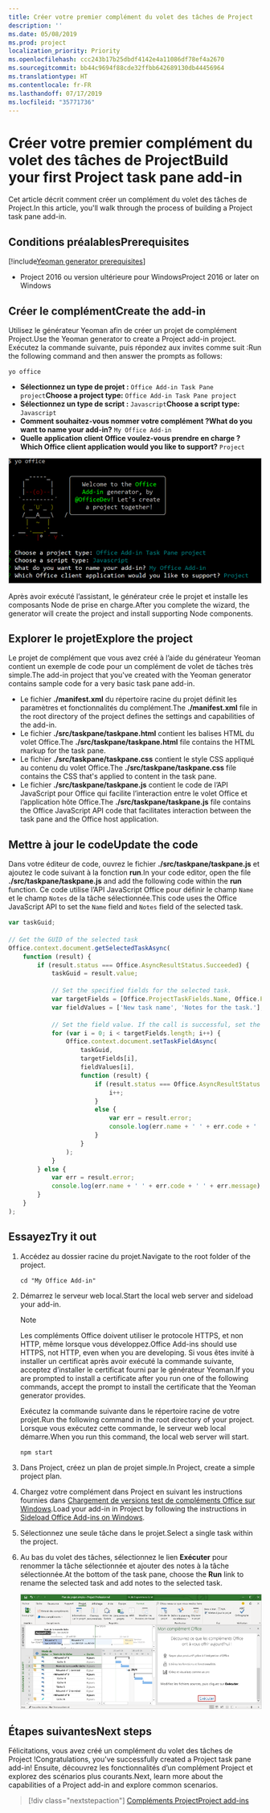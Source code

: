 ```yaml
---
title: Créer votre premier complément du volet des tâches de Project
description: ''
ms.date: 05/08/2019
ms.prod: project
localization_priority: Priority
ms.openlocfilehash: ccc243b17b25dbdf4142e4a11086df78ef4a2670
ms.sourcegitcommit: bb44c9694f88cde32ffbb642689130db44456964
ms.translationtype: HT
ms.contentlocale: fr-FR
ms.lasthandoff: 07/17/2019
ms.locfileid: "35771736"
---
```

# <a name="build-your-first-project-task-pane-add-in"></a><span data-ttu-id="c532f-102">Créer votre premier complément du volet des tâches de Project</span><span class="sxs-lookup"><span data-stu-id="c532f-102">Build your first Project task pane add-in</span></span>

<span data-ttu-id="c532f-103">Cet article décrit comment créer un complément du volet des tâches de Project.</span><span class="sxs-lookup"><span data-stu-id="c532f-103">In this article, you'll walk through the process of building a Project task pane add-in.</span></span>

## <a name="prerequisites"></a><span data-ttu-id="c532f-104">Conditions préalables</span><span class="sxs-lookup"><span data-stu-id="c532f-104">Prerequisites</span></span>

[!include[Yeoman generator prerequisites](../includes/quickstart-yo-prerequisites.md)]

- <span data-ttu-id="c532f-105">Project 2016 ou version ultérieure pour Windows</span><span class="sxs-lookup"><span data-stu-id="c532f-105">Project 2016 or later on Windows</span></span>

## <a name="create-the-add-in"></a><span data-ttu-id="c532f-106">Créer le complément</span><span class="sxs-lookup"><span data-stu-id="c532f-106">Create the add-in</span></span>

<span data-ttu-id="c532f-107">Utilisez le générateur Yeoman afin de créer un projet de complément Project.</span><span class="sxs-lookup"><span data-stu-id="c532f-107">Use the Yeoman generator to create a Project add-in project.</span></span> <span data-ttu-id="c532f-108">Exécutez la commande suivante, puis répondez aux invites comme suit :</span><span class="sxs-lookup"><span data-stu-id="c532f-108">Run the following command and then answer the prompts as follows:</span></span>

```command&nbsp;line
yo office
```

- <span data-ttu-id="c532f-109">**Sélectionnez un type de projet :** `Office Add-in Task Pane project`</span><span class="sxs-lookup"><span data-stu-id="c532f-109">**Choose a project type:** `Office Add-in Task Pane project`</span></span>
- <span data-ttu-id="c532f-110">**Sélectionnez un type de script :** `Javascript`</span><span class="sxs-lookup"><span data-stu-id="c532f-110">**Choose a script type:** `Javascript`</span></span>
- <span data-ttu-id="c532f-111">**Comment souhaitez-vous nommer votre complément ?**</span><span class="sxs-lookup"><span data-stu-id="c532f-111">**What do you want to name your add-in?**</span></span> `My Office Add-in`
- <span data-ttu-id="c532f-112">**Quelle application client Office voulez-vous prendre en charge ?**</span><span class="sxs-lookup"><span data-stu-id="c532f-112">**Which Office client application would you like to support?**</span></span> `Project`

![Capture d’écran des invites et des réponses relatives au générateur Yeoman](../images/yo-office-project.png)

<span data-ttu-id="c532f-114">Après avoir exécuté l’assistant, le générateur crée le projet et installe les composants Node de prise en charge.</span><span class="sxs-lookup"><span data-stu-id="c532f-114">After you complete the wizard, the generator will create the project and install supporting Node components.</span></span>

## <a name="explore-the-project"></a><span data-ttu-id="c532f-115">Explorer le projet</span><span class="sxs-lookup"><span data-stu-id="c532f-115">Explore the project</span></span>

<span data-ttu-id="c532f-116">Le projet de complément que vous avez créé à l’aide du générateur Yeoman contient un exemple de code pour un complément de volet de tâches très simple.</span><span class="sxs-lookup"><span data-stu-id="c532f-116">The add-in project that you've created with the Yeoman generator contains sample code for a very basic task pane add-in.</span></span> 

- <span data-ttu-id="c532f-117">Le fichier **./manifest.xml** du répertoire racine du projet définit les paramètres et fonctionnalités du complément.</span><span class="sxs-lookup"><span data-stu-id="c532f-117">The **./manifest.xml** file in the root directory of the project defines the settings and capabilities of the add-in.</span></span>
- <span data-ttu-id="c532f-118">Le fichier **./src/taskpane/taskpane.html** contient les balises HTML du volet Office.</span><span class="sxs-lookup"><span data-stu-id="c532f-118">The **./src/taskpane/taskpane.html** file contains the HTML markup for the task pane.</span></span>
- <span data-ttu-id="c532f-119">Le fichier **./src/taskpane/taskpane.css** contient le style CSS appliqué au contenu du volet Office.</span><span class="sxs-lookup"><span data-stu-id="c532f-119">The **./src/taskpane/taskpane.css** file contains the CSS that's applied to content in the task pane.</span></span>
- <span data-ttu-id="c532f-120">Le fichier **./src/taskpane/taskpane.js** contient le code de l’API JavaScript pour Office qui facilite l’interaction entre le volet Office et l’application hôte Office.</span><span class="sxs-lookup"><span data-stu-id="c532f-120">The **./src/taskpane/taskpane.js** file contains the Office JavaScript API code that facilitates interaction between the task pane and the Office host application.</span></span>

## <a name="update-the-code"></a><span data-ttu-id="c532f-121">Mettre à jour le code</span><span class="sxs-lookup"><span data-stu-id="c532f-121">Update the code</span></span>

<span data-ttu-id="c532f-122">Dans votre éditeur de code, ouvrez le fichier **./src/taskpane/taskpane.js** et ajoutez le code suivant à la fonction **run**.</span><span class="sxs-lookup"><span data-stu-id="c532f-122">In your code editor, open the file **./src/taskpane/taskpane.js** and add the following code within the **run** function.</span></span> <span data-ttu-id="c532f-123">Ce code utilise l’API JavaScript Office pour définir le champ `Name` et le champ `Notes` de la tâche sélectionnée.</span><span class="sxs-lookup"><span data-stu-id="c532f-123">This code uses the Office JavaScript API to set the `Name` field and `Notes` field of the selected task.</span></span>

```js
var taskGuid;

// Get the GUID of the selected task
Office.context.document.getSelectedTaskAsync(
    function (result) {
        if (result.status === Office.AsyncResultStatus.Succeeded) {
            taskGuid = result.value;

            // Set the specified fields for the selected task.
            var targetFields = [Office.ProjectTaskFields.Name, Office.ProjectTaskFields.Notes];
            var fieldValues = ['New task name', 'Notes for the task.'];

            // Set the field value. If the call is successful, set the next field.
            for (var i = 0; i < targetFields.length; i++) {
                Office.context.document.setTaskFieldAsync(
                    taskGuid,
                    targetFields[i],
                    fieldValues[i],
                    function (result) {
                        if (result.status === Office.AsyncResultStatus.Succeeded) {
                            i++;
                        }
                        else {
                            var err = result.error;
                            console.log(err.name + ' ' + err.code + ' ' + err.message);
                        }
                    }
                );
            }
        } else {
            var err = result.error;
            console.log(err.name + ' ' + err.code + ' ' + err.message);
        }
    }
);
```

## <a name="try-it-out"></a><span data-ttu-id="c532f-124">Essayez</span><span class="sxs-lookup"><span data-stu-id="c532f-124">Try it out</span></span>

1. <span data-ttu-id="c532f-125">Accédez au dossier racine du projet.</span><span class="sxs-lookup"><span data-stu-id="c532f-125">Navigate to the root folder of the project.</span></span>

    ```command&nbsp;line
    cd "My Office Add-in"
    ```

2. <span data-ttu-id="c532f-126">Démarrez le serveur web local.</span><span class="sxs-lookup"><span data-stu-id="c532f-126">Start the local web server and sideload your add-in.</span></span>

    > [!NOTE]
    > <span data-ttu-id="c532f-127">Les compléments Office doivent utiliser le protocole HTTPS, et non HTTP, même lorsque vous développez.</span><span class="sxs-lookup"><span data-stu-id="c532f-127">Office Add-ins should use HTTPS, not HTTP, even when you are developing.</span></span> <span data-ttu-id="c532f-128">Si vous êtes invité à installer un certificat après avoir exécuté la commande suivante, acceptez d’installer le certificat fourni par le générateur Yeoman.</span><span class="sxs-lookup"><span data-stu-id="c532f-128">If you are prompted to install a certificate after you run one of the following commands, accept the prompt to install the certificate that the Yeoman generator provides.</span></span>

    <span data-ttu-id="c532f-129">Exécutez la commande suivante dans le répertoire racine de votre projet.</span><span class="sxs-lookup"><span data-stu-id="c532f-129">Run the following command in the root directory of your project.</span></span> <span data-ttu-id="c532f-130">Lorsque vous exécutez cette commande, le serveur web local démarre.</span><span class="sxs-lookup"><span data-stu-id="c532f-130">When you run this command, the local web server will start.</span></span>

    ```command&nbsp;line
    npm start
    ```

3. <span data-ttu-id="c532f-131">Dans Project, créez un plan de projet simple.</span><span class="sxs-lookup"><span data-stu-id="c532f-131">In Project, create a simple project plan.</span></span>

4. <span data-ttu-id="c532f-132">Chargez votre complément dans Project en suivant les instructions fournies dans [Chargement de versions test de compléments Office sur Windows](../testing/create-a-network-shared-folder-catalog-for-task-pane-and-content-add-ins.md).</span><span class="sxs-lookup"><span data-stu-id="c532f-132">Load your add-in in Project by following the instructions in [Sideload Office Add-ins on Windows](../testing/create-a-network-shared-folder-catalog-for-task-pane-and-content-add-ins.md).</span></span>

5. <span data-ttu-id="c532f-133">Sélectionnez une seule tâche dans le projet.</span><span class="sxs-lookup"><span data-stu-id="c532f-133">Select a single task within the project.</span></span>

6. <span data-ttu-id="c532f-134">Au bas du volet des tâches, sélectionnez le lien **Exécuter** pour renommer la tâche sélectionnée et ajouter des notes à la tâche sélectionnée.</span><span class="sxs-lookup"><span data-stu-id="c532f-134">At the bottom of the task pane, choose the **Run** link to rename the selected task and add notes to the selected task.</span></span>

    ![Capture d’écran de l’application Project avec le complément du volet des tâches chargé](../images/project-quickstart-addin-1.png)

## <a name="next-steps"></a><span data-ttu-id="c532f-136">Étapes suivantes</span><span class="sxs-lookup"><span data-stu-id="c532f-136">Next steps</span></span>

<span data-ttu-id="c532f-137">Félicitations, vous avez créé un complément du volet des tâches de Project !</span><span class="sxs-lookup"><span data-stu-id="c532f-137">Congratulations, you've successfully created a Project task pane add-in!</span></span> <span data-ttu-id="c532f-138">Ensuite, découvrez les fonctionnalités d’un complément Project et explorez des scénarios plus courants.</span><span class="sxs-lookup"><span data-stu-id="c532f-138">Next, learn more about the capabilities of a Project add-in and explore common scenarios.</span></span>

> [!div class="nextstepaction"]
> [<span data-ttu-id="c532f-139">Compléments Project</span><span class="sxs-lookup"><span data-stu-id="c532f-139">Project add-ins</span></span>](../project/project-add-ins.md)

